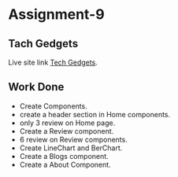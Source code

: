 # Assignment-9
## Tach Gedgets

Live site link [Tech Gedgets](https://github.com/facebook/create-react-app).

## Work Done

* Create Components.
* create a header section in Home components.
* only 3 review on Home page.
* Create a Review component.
* 6 review on Review components.
* Create LineChart and BerChart.
* Create a Blogs component.
* Create a About Component.

